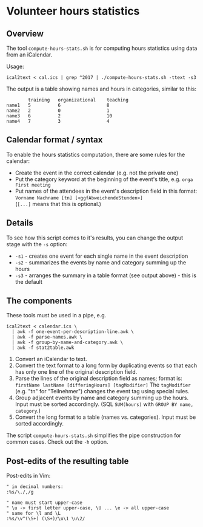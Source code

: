 Volunteer hours statistics
==========================

Overview
--------

The tool `compute-hours-stats.sh` is for computing hours statistics using data
from an iCalendar.

Usage:

```
ical2text < cal.ics | grep ^2017 | ./compute-hours-stats.sh -ttext -s3
```

The output is a table showing names and hours in categories, similar to this:

```
        training   organizational    teaching
name1   5          6                 8
name2   2          0                 1
name3   6          2                 10
name4   7          3                 4
```

Calendar format / syntax
------------------------

To enable the hours statistics computation, there are some rules for the
calendar:

- Create the event in the correct calendar (e.g. not the private one)
- Put the category keyword at the beginning of the event's title, e.g. `orga
  First meeting`
- Put names of the attendees in the event's description field in this format:  
  `Vorname Nachname [tn] [<ggfAbweichendeStunden>]`  
  (`[...]` means that this is optional.)

Details
-------

To see how this script comes to it's results, you can change the output stage
with the `-s` option:

- `-s1` - creates one event for each single name in the event description
- `-s2` - summarizes the events by name and category summing up the hours
- `-s3` - arranges the summary in a table format (see output above) - this is
  the default

The components
--------------

These tools must be used in a pipe, e.g.

```
ical2text < calendar.ics \
  | awk -f one-event-per-description-line.awk \
  | awk -f parse-names.awk \
  | awk -f group-by-name-and-category.awk \
  | awk -f stat2table.awk
```

1. Convert an iCalendar to text.
2. Convert the text format to a long form by duplicating events
   so that each has only one line of the original description field.
3. Parse the lines of the original description field as names; format is:
   `firstName lastName [differingHours] [tagModifier]`
   The `tagModifier` (e.g. "tn" for "Teilnehmer") changes the event tag using
   special rules.
4. Group adjacent events by name and category summing up the hours. Input must be
   sorted accordingly. (SQL `SUM(hours)` with `GROUP BY name, category`.)
5. Convert the long format to a table (names vs. categories). Input must be sorted
   accordingly.

The script `compute-hours-stats.sh` simplifies the pipe construction for common
cases. Check out the `-h` option.

Post-edits of the resulting table
---------------------------------

Post-edits in Vim:

```vim
" in decimal numbers:
:%s/\./,/g

" name must start upper-case
" \u -> first letter upper-case, \U ... \e -> all upper-case
" same for \l and \L
:%s/\v^(\S+) (\S+)/\u\1 \u\2/
```
